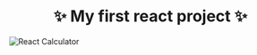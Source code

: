 <h1 align="center">✨ My first react project ✨</h1>

![React Calculator](https://github.com/erriiiccccccc/React-Calculator/assets/90021527/6acf0170-9468-45e8-9499-4090972be13c)
